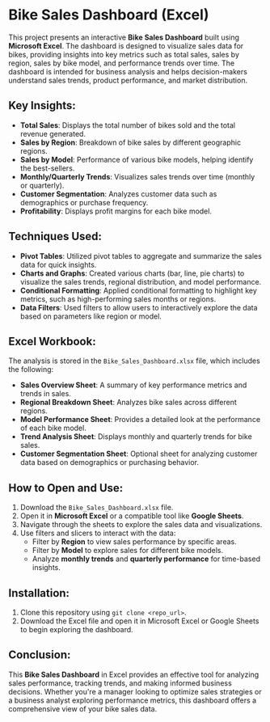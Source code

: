 # Bike Sales Dashboard (Excel)

This project presents an interactive **Bike Sales Dashboard** built using **Microsoft Excel**. The dashboard is designed to visualize sales data for bikes, providing insights into key metrics such as total sales, sales by region, sales by bike model, and performance trends over time. The dashboard is intended for business analysis and helps decision-makers understand sales trends, product performance, and market distribution.

## Key Insights:
- **Total Sales**: Displays the total number of bikes sold and the total revenue generated.
- **Sales by Region**: Breakdown of bike sales by different geographic regions.
- **Sales by Model**: Performance of various bike models, helping identify the best-sellers.
- **Monthly/Quarterly Trends**: Visualizes sales trends over time (monthly or quarterly).
- **Customer Segmentation**: Analyzes customer data such as demographics or purchase frequency.
- **Profitability**: Displays profit margins for each bike model.

## Techniques Used:
- **Pivot Tables**: Utilized pivot tables to aggregate and summarize the sales data for quick insights.
- **Charts and Graphs**: Created various charts (bar, line, pie charts) to visualize the sales trends, regional distribution, and model performance.
- **Conditional Formatting**: Applied conditional formatting to highlight key metrics, such as high-performing sales months or regions.
- **Data Filters**: Used filters to allow users to interactively explore the data based on parameters like region or model.

## Excel Workbook:
The analysis is stored in the `Bike_Sales_Dashboard.xlsx` file, which includes the following:
- **Sales Overview Sheet**: A summary of key performance metrics and trends in sales.
- **Regional Breakdown Sheet**: Analyzes bike sales across different regions.
- **Model Performance Sheet**: Provides a detailed look at the performance of each bike model.
- **Trend Analysis Sheet**: Displays monthly and quarterly trends for bike sales.
- **Customer Segmentation Sheet**: Optional sheet for analyzing customer data based on demographics or purchasing behavior.

## How to Open and Use:
1. Download the `Bike_Sales_Dashboard.xlsx` file.
2. Open it in **Microsoft Excel** or a compatible tool like **Google Sheets**.
3. Navigate through the sheets to explore the sales data and visualizations.
4. Use filters and slicers to interact with the data:
   - Filter by **Region** to view sales performance by specific areas.
   - Filter by **Model** to explore sales for different bike models.
   - Analyze **monthly trends** and **quarterly performance** for time-based insights.

## Installation:
1. Clone this repository using `git clone <repo_url>`.
2. Download the Excel file and open it in Microsoft Excel or Google Sheets to begin exploring the dashboard.

## Conclusion:
This **Bike Sales Dashboard** in Excel provides an effective tool for analyzing sales performance, tracking trends, and making informed business decisions. Whether you're a manager looking to optimize sales strategies or a business analyst exploring performance metrics, this dashboard offers a comprehensive view of your bike sales data.
